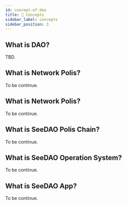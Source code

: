 ```yaml
---
id: concept-of-dao
title: 📖 Concepts
sidebar_label: concepts
sidebar_position: 3
---
```


## What is DAO?

TBD.

## What is Network Polis?

To be continue.

## What is Network Polis?

To be continue.

## What is SeeDAO Polis Chain?

To be continue.

## What is SeeDAO Operation System?

To be continue.

## What is SeeDAO App?

To be continue.